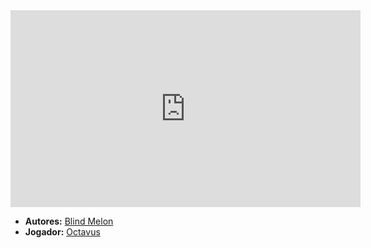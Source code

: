 <iframe width="560" height="315" src="https://www.youtube.com/embed/3qVPNONdF58?si=himyEdYqg96GhAOG" title="YouTube video player" frameborder="0" allow="accelerometer; autoplay; clipboard-write; encrypted-media; gyroscope; picture-in-picture; web-share" referrerpolicy="strict-origin-when-cross-origin" allowfullscreen></iframe>

- **Autores:** [Blind Melon](../Autores/Blind%20Melon.md)
- **Jogador:** [Octavus](content/Jogadores/Octavus.md)